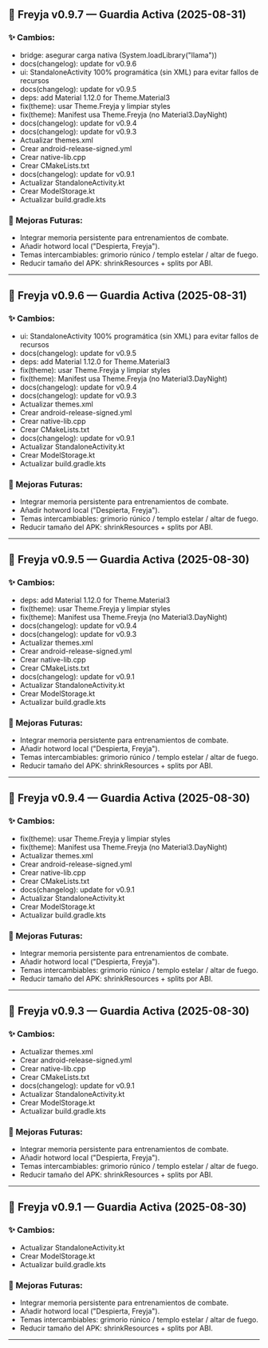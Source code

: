 ## 🌌 Freyja v0.9.7 — Guardia Activa (2025-08-31)

### ✨ Cambios:
- bridge: asegurar carga nativa (System.loadLibrary("llama"))
- docs(changelog): update for v0.9.6
- ui: StandaloneActivity 100% programática (sin XML) para evitar fallos de recursos
- docs(changelog): update for v0.9.5
- deps: add Material 1.12.0 for Theme.Material3
- fix(theme): usar Theme.Freyja y limpiar styles
- fix(theme): Manifest usa Theme.Freyja (no Material3.DayNight)
- docs(changelog): update for v0.9.4
- docs(changelog): update for v0.9.3
- Actualizar themes.xml
- Crear android-release-signed.yml
- Crear native-lib.cpp
- Crear CMakeLists.txt
- docs(changelog): update for v0.9.1
- Actualizar StandaloneActivity.kt
- Crear ModelStorage.kt
- Actualizar build.gradle.kts
### 🔮 Mejoras Futuras:
- Integrar memoria persistente para entrenamientos de combate.
- Añadir hotword local ("Despierta, Freyja").
- Temas intercambiables: grimorio rúnico / templo estelar / altar de fuego.
- Reducir tamaño del APK: shrinkResources + splits por ABI.

---

## 🌌 Freyja v0.9.6 — Guardia Activa (2025-08-31)

### ✨ Cambios:
- ui: StandaloneActivity 100% programática (sin XML) para evitar fallos de recursos
- docs(changelog): update for v0.9.5
- deps: add Material 1.12.0 for Theme.Material3
- fix(theme): usar Theme.Freyja y limpiar styles
- fix(theme): Manifest usa Theme.Freyja (no Material3.DayNight)
- docs(changelog): update for v0.9.4
- docs(changelog): update for v0.9.3
- Actualizar themes.xml
- Crear android-release-signed.yml
- Crear native-lib.cpp
- Crear CMakeLists.txt
- docs(changelog): update for v0.9.1
- Actualizar StandaloneActivity.kt
- Crear ModelStorage.kt
- Actualizar build.gradle.kts
### 🔮 Mejoras Futuras:
- Integrar memoria persistente para entrenamientos de combate.
- Añadir hotword local ("Despierta, Freyja").
- Temas intercambiables: grimorio rúnico / templo estelar / altar de fuego.
- Reducir tamaño del APK: shrinkResources + splits por ABI.

---

## 🌌 Freyja v0.9.5 — Guardia Activa (2025-08-30)

### ✨ Cambios:
- deps: add Material 1.12.0 for Theme.Material3
- fix(theme): usar Theme.Freyja y limpiar styles
- fix(theme): Manifest usa Theme.Freyja (no Material3.DayNight)
- docs(changelog): update for v0.9.4
- docs(changelog): update for v0.9.3
- Actualizar themes.xml
- Crear android-release-signed.yml
- Crear native-lib.cpp
- Crear CMakeLists.txt
- docs(changelog): update for v0.9.1
- Actualizar StandaloneActivity.kt
- Crear ModelStorage.kt
- Actualizar build.gradle.kts
### 🔮 Mejoras Futuras:
- Integrar memoria persistente para entrenamientos de combate.
- Añadir hotword local ("Despierta, Freyja").
- Temas intercambiables: grimorio rúnico / templo estelar / altar de fuego.
- Reducir tamaño del APK: shrinkResources + splits por ABI.

---

## 🌌 Freyja v0.9.4 — Guardia Activa (2025-08-30)

### ✨ Cambios:
- fix(theme): usar Theme.Freyja y limpiar styles
- fix(theme): Manifest usa Theme.Freyja (no Material3.DayNight)
- Actualizar themes.xml
- Crear android-release-signed.yml
- Crear native-lib.cpp
- Crear CMakeLists.txt
- docs(changelog): update for v0.9.1
- Actualizar StandaloneActivity.kt
- Crear ModelStorage.kt
- Actualizar build.gradle.kts
### 🔮 Mejoras Futuras:
- Integrar memoria persistente para entrenamientos de combate.
- Añadir hotword local ("Despierta, Freyja").
- Temas intercambiables: grimorio rúnico / templo estelar / altar de fuego.
- Reducir tamaño del APK: shrinkResources + splits por ABI.

---

## 🌌 Freyja v0.9.3 — Guardia Activa (2025-08-30)

### ✨ Cambios:
- Actualizar themes.xml
- Crear android-release-signed.yml
- Crear native-lib.cpp
- Crear CMakeLists.txt
- docs(changelog): update for v0.9.1
- Actualizar StandaloneActivity.kt
- Crear ModelStorage.kt
- Actualizar build.gradle.kts
### 🔮 Mejoras Futuras:
- Integrar memoria persistente para entrenamientos de combate.
- Añadir hotword local ("Despierta, Freyja").
- Temas intercambiables: grimorio rúnico / templo estelar / altar de fuego.
- Reducir tamaño del APK: shrinkResources + splits por ABI.

---

## 🌌 Freyja v0.9.1 — Guardia Activa (2025-08-30)

### ✨ Cambios:
- Actualizar StandaloneActivity.kt
- Crear ModelStorage.kt
- Actualizar build.gradle.kts
### 🔮 Mejoras Futuras:
- Integrar memoria persistente para entrenamientos de combate.
- Añadir hotword local ("Despierta, Freyja").
- Temas intercambiables: grimorio rúnico / templo estelar / altar de fuego.
- Reducir tamaño del APK: shrinkResources + splits por ABI.

---

